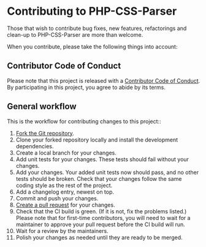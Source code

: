# Contributing to PHP-CSS-Parser

Those that wish to contribute bug fixes, new features, refactorings and
clean-up to PHP-CSS-Parser are more than welcome.

When you contribute, please take the following things into account:

## Contributor Code of Conduct

Please note that this project is released with a
[Contributor Code of Conduct](../CODE_OF_CONDUCT.md). By participating in this
project, you agree to abide by its terms.

## General workflow

This is the workflow for contributing changes to this project::

1. [Fork the Git repository](https://docs.github.com/en/get-started/exploring-projects-on-github/contributing-to-a-project).
2. Clone your forked repository locally and install the development
   dependencies.
3. Create a local branch for your changes.
4. Add unit tests for your changes.
   These tests should fail without your changes.
5. Add your changes. Your added unit tests now should pass, and no other tests
   should be broken. Check that your changes follow the same coding style as the
   rest of the project.
6. Add a changelog entry, newest on top.
7. Commit and push your changes.
8. [Create a pull request](https://docs.github.com/en/pull-requests/collaborating-with-pull-requests/proposing-changes-to-your-work-with-pull-requests/about-pull-requests)
   for your changes.
9. Check that the CI build is green. (If it is not, fix the problems listed.)
   Please note that for first-time contributors, you will need to wait for a
   maintainer to approve your pull request before the CI build will run.
10. Wait for a review by the maintainers.
11. Polish your changes as needed until they are ready to be merged.
